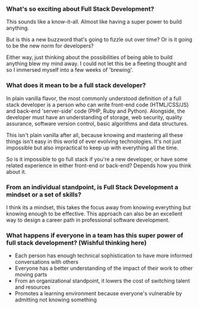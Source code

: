 ### What's so exciting about Full Stack Development?
This sounds like a know-it-all. Almost like having a super power to build anything.

But is this a new buzzword that's going to fizzle out over time? Or is it going to be the new norm for developers?

Either way, just thinking about the possibilities of being able to build anything blew my mind away. I could not let this be a fleeting thought and so I immersed myself into a few weeks of 'brewing'.

### What does it mean to be a full stack developer?
In plain vanilla flavor, the most commonly understood definition of a full stack developer is a person who can write front-end code (HTML/CSS/JS) and back-end 'server-side' code (PHP, Ruby and Python). Alongside, the developer must have an understanding of storage, web security, quality assurance, software version control, basic algorithms and data structures.

This isn't plain vanilla after all, because knowing and mastering all these things isn't easy in this world of ever evolving technologies. It's not just impossible but also impractical to keep up with everything all the time.

So is it impossible to go full stack if you're a new developer, or have some related experience in either front-end or back-end? Depends how you think about it.

### From an individual standpoint, is Full Stack Development a mindset or a set of skills?
I think its a mindset, this takes the focus away from knowing everything  but knowing enough to be effective. This approach can also be an excellent way to design a career path in professional software development.

### What happens if everyone in a team has this super power of full stack development? (Wishful thinking here)
- Each person has enough technical sophistication to have more informed conversations with others
- Everyone has a better understanding of the impact of their work to other moving parts
- From an organizational standpoint, it lowers the cost of switching talent and resources
- Promotes a learning environment because everyone's vulnerable by admitting not knowing something
